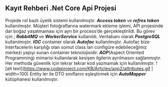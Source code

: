 ## Kayıt Rehberi .Net Core Api Projesi

Projede rol bazlı üyelik sistemi kullanılmıştır. ***Access token*** ve ***refres token*** kullanılmıştır.
Müşteri fotoğraflarına watermark ekleme işlemi, API projesinde dar boğaz yaşatmaması için ayrı bir process’de gerçekleştirildi. Bu görev için ; ***RabbitMQ*** ve ***WorkerService*** kullanıldı.
Veritabanı olarak ***PostgreSQL*** kullanılmıştır.
***IOC*** container olarak ***Autofac*** kullanılmıştır. Autofac bize Interfacelerin karşılığı olan somut class ları configüre edebileceğimiz merkezi yapıyı sunan container teknolojisidir.
***AOP***(Aspect Oriented Programming) mimarisi kullanılarak kesişen ilgilerin ayrılmasını sağlanmıştır. Her methoda güvenlik için tekrar tekrar kod yazmamak için kullanılmıştır.
![alt text](https://www.codeproject.com/KB/Articles/aop2/attributes.gif | width=100)
Entity ler ile DTO sınıflarını eşleştirmek için ***AutoMapper*** kütüphanesi kullanılmıştır.
